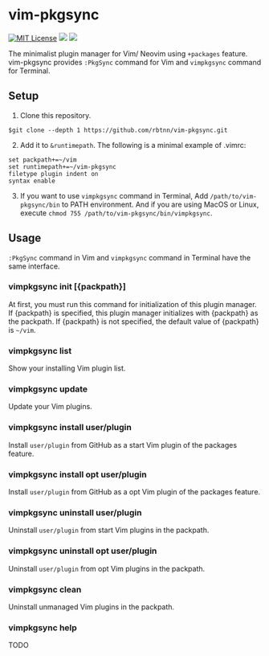
# vim-pkgsync

[![MIT License](https://img.shields.io/badge/license-MIT-blue.svg)](LICENSE)
![](https://github.com/rbtnn/vim-pkgsync/workflows/ubuntu/badge.svg)
![](https://github.com/rbtnn/vim-pkgsync/workflows/windows/badge.svg)

The minimalist plugin manager for Vim/ Neovim using `+packages` feature.
vim-pkgsync provides `:PkgSync` command for Vim and `vimpkgsync` command for Terminal.

## Setup

1. Clone this repository.
```
$git clone --depth 1 https://github.com/rbtnn/vim-pkgsync.git
```

2. Add it to `&runtimepath`. The following is a minimal example of .vimrc:

```
set packpath+=~/vim
set runtimepath+=~/vim-pkgsync
filetype plugin indent on
syntax enable
```

3. If you want to use `vimpkgsync` command in Terminal, Add `/path/to/vim-pkgsync/bin` to PATH environment.
And if you are using MacOS or Linux, execute `chmod 755 /path/to/vim-pkgsync/bin/vimpkgsync`.

## Usage

`:PkgSync` command in Vim and `vimpkgsync` command in Terminal have the same interface.

### vimpkgsync init [{packpath}]
At first, you must run this command for initialization of this plugin manager.
If {packpath} is specified, this plugin manager initializes with {packpath} as the packpath.
If {packpath} is not specified, the default value of {packpath} is `~/vim`.

### vimpkgsync list
Show your installing Vim plugin list.

### vimpkgsync update
Update your Vim plugins.

### vimpkgsync install user/plugin
Install `user/plugin` from GitHub as a start Vim plugin of the packages feature.

### vimpkgsync install opt user/plugin
Install `user/plugin` from GitHub as a opt Vim plugin of the packages feature.

### vimpkgsync uninstall user/plugin
Uninstall `user/plugin` from start Vim plugins in the packpath.

### vimpkgsync uninstall opt user/plugin
Uninstall `user/plugin` from opt Vim plugins in the packpath.

### vimpkgsync clean
Uninstall unmanaged Vim plugins in the packpath.

### vimpkgsync help
TODO

